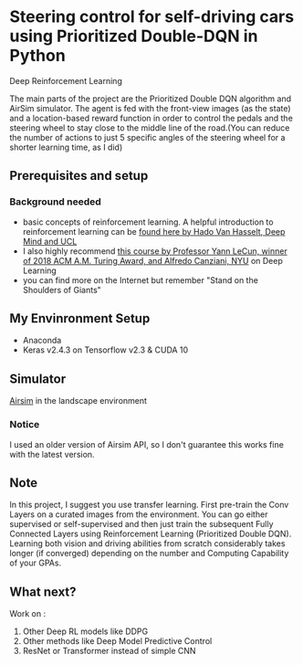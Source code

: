 # Steering control for self-driving cars using Prioritized Double-DQN in Python
Deep Reinforcement Learning

The main parts of the project are the Prioritized Double DQN algorithm and AirSim simulator.
The agent is fed with the front-view images (as the state) and a location-based reward function in order to control the pedals and the steering wheel to stay close to the middle line of the road.(You can reduce the number of actions to just 5 specific angles of the steering wheel for a shorter learning time, as I did)

## Prerequisites and setup
### Background needed
* basic concepts of reinforcement learning. A helpful introduction to reinforcement learning can be [found here by Hado Van Hasselt, Deep Mind and UCL](https://www.youtube.com/playlist?list=PLqYmG7hTraZBKeNJ-JE_eyJHZ7XgBoAyb)
* I also highly recommend [this course by Professor Yann LeCun, winner of 2018 ACM A.M. Turing Award, and Alfredo Canziani, NYU](https://www.youtube.com/playlist?list=PLLHTzKZzVU9e6xUfG10TkTWApKSZCzuBI) on Deep Learning
* you can find more on the Internet but remember "Stand on the Shoulders of Giants"
## My Envinronment Setup
* Anaconda
* Keras v2.4.3 on Tensorflow v2.3 & CUDA 10
## Simulator
[Airsim](https://microsoft.github.io/AirSim/) in the landscape environment
### Notice
I used an older version of Airsim API, so I don't guarantee this works fine with the latest version.
## Note
In this project, I suggest you use transfer learning. First pre-train the Conv Layers on a curated images from the environment. You can go either supervised or self-supervised and then just train the subsequent Fully Connected Layers using Reinforcement Learning (Prioritized Double DQN). Learning both vision and driving abilities from scratch considerably takes longer (if converged) depending on the number and Computing Capability of your GPAs.
## What next?
Work on :
1) Other Deep RL models like DDPG
2) Other methods like Deep Model Predictive Control
3) ResNet or Transformer instead of simple CNN
